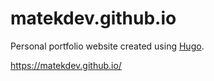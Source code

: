 # matekdev.github.io

Personal portfolio website created using [Hugo](https://gohugo.io/).

https://matekdev.github.io/
